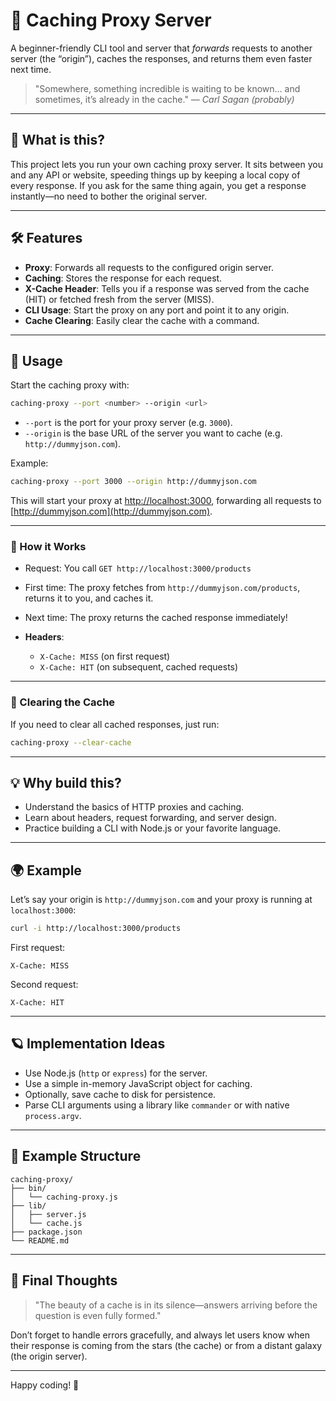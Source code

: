 # 🚦 Caching Proxy Server

A beginner-friendly CLI tool and server that *forwards* requests to another server (the “origin”), caches the responses, and returns them even faster next time.

> "Somewhere, something incredible is waiting to be known… and sometimes, it’s already in the cache." — *Carl Sagan (probably)*

---

## 🌠 What is this?

This project lets you run your own caching proxy server. It sits between you and any API or website, speeding things up by keeping a local copy of every response. If you ask for the same thing again, you get a response instantly—no need to bother the original server.

---

## 🛠️ Features

* **Proxy**: Forwards all requests to the configured origin server.
* **Caching**: Stores the response for each request.
* **X-Cache Header**: Tells you if a response was served from the cache (HIT) or fetched fresh from the server (MISS).
* **CLI Usage**: Start the proxy on any port and point it to any origin.
* **Cache Clearing**: Easily clear the cache with a command.

---

## 🚀 Usage

Start the caching proxy with:

```bash
caching-proxy --port <number> --origin <url>
```

* `--port` is the port for your proxy server (e.g. `3000`).
* `--origin` is the base URL of the server you want to cache (e.g. `http://dummyjson.com`).

Example:

```bash
caching-proxy --port 3000 --origin http://dummyjson.com
```

This will start your proxy at [http://localhost:3000](http://localhost:3000), forwarding all requests to [http://dummyjson.com](http://dummyjson.com).

---

### 🌌 How it Works

* Request: You call `GET http://localhost:3000/products`
* First time: The proxy fetches from `http://dummyjson.com/products`, returns it to you, and caches it.
* Next time: The proxy returns the cached response immediately!
* **Headers**:

  * `X-Cache: MISS` (on first request)
  * `X-Cache: HIT` (on subsequent, cached requests)

---

### 🔄 Clearing the Cache

If you need to clear all cached responses, just run:

```bash
caching-proxy --clear-cache
```

---

## 💡 Why build this?

* Understand the basics of HTTP proxies and caching.
* Learn about headers, request forwarding, and server design.
* Practice building a CLI with Node.js or your favorite language.

---

## 🌍 Example

Let’s say your origin is `http://dummyjson.com` and your proxy is running at `localhost:3000`:

```bash
curl -i http://localhost:3000/products
```

First request:

```
X-Cache: MISS
```

Second request:

```
X-Cache: HIT
```

---

## 🪐 Implementation Ideas

* Use Node.js (`http` or `express`) for the server.
* Use a simple in-memory JavaScript object for caching.
* Optionally, save cache to disk for persistence.
* Parse CLI arguments using a library like `commander` or with native `process.argv`.

---

## 📁 Example Structure

```
caching-proxy/
├── bin/
│   └── caching-proxy.js
├── lib/
│   ├── server.js
│   └── cache.js
├── package.json
└── README.md
```

---

## 🌌 Final Thoughts

> "The beauty of a cache is in its silence—answers arriving before the question is even fully formed."

Don’t forget to handle errors gracefully, and always let users know when their response is coming from the stars (the cache) or from a distant galaxy (the origin server).

---

Happy coding! 🚀
